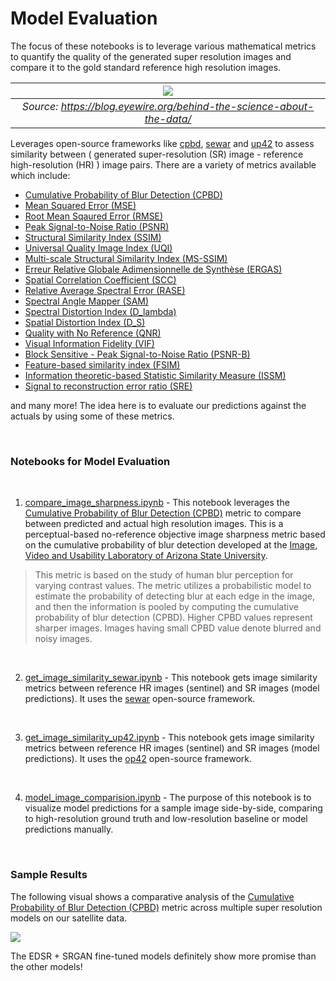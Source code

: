 # Model Evaluation

The focus of these notebooks is to leverage various mathematical metrics to quantify the quality of the generated super resolution images and compare it to the gold standard reference high resolution images.

| ![](https://i.imgur.com/Iq9EwDt.png) | 
|:--:| 
| *Source: https://blog.eyewire.org/behind-the-science-about-the-data/* |

Leverages open-source frameworks like [cpbd](https://pypi.org/project/cpbd/), [sewar](https://github.com/andrewekhalel/sewar) and [up42](https://github.com/up42/image-similarity-measures) to assess similarity between ( generated super-resolution (SR) image - reference high-resolution (HR) ) image pairs. There are a variety of metrics available which include:

- [Cumulative Probability of Blur Detection (CPBD)](https://ivulab.asu.edu/software/cpbd/)
- [Mean Squared Error (MSE)](https://en.wikipedia.org/wiki/Mean_squared_error) 
- [Root Mean Sqaured Error (RMSE)](https://en.wikipedia.org/wiki/Root-mean-square_deviation)
- [Peak Signal-to-Noise Ratio (PSNR)](https://ieeexplore.ieee.org/abstract/document/1284395/)
- [Structural Similarity Index (SSIM)](https://ieeexplore.ieee.org/abstract/document/1284395/)
- [Universal Quality Image Index (UQI)](https://ieeexplore.ieee.org/document/995823/)
- [Multi-scale Structural Similarity Index (MS-SSIM)](https://ieeexplore.ieee.org/abstract/document/1292216/)
- [Erreur Relative Globale Adimensionnelle de Synthèse (ERGAS)](https://hal.archives-ouvertes.fr/hal-00395027/)
- [Spatial Correlation Coefficient (SCC)](https://www.tandfonline.com/doi/abs/10.1080/014311698215973)
- [Relative Average Spectral Error (RASE)](https://ieeexplore.ieee.org/document/1304896/)
- [Spectral Angle Mapper (SAM)](https://ntrs.nasa.gov/search.jsp?R=19940012238)
- [Spectral Distortion Index (D_lambda)](https://www.ingentaconnect.com/content/asprs/pers/2008/00000074/00000002/art00003)
- [Spatial Distortion Index (D_S)](https://www.ingentaconnect.com/content/asprs/pers/2008/00000074/00000002/art00003)
- [Quality with No Reference (QNR)](https://www.ingentaconnect.com/content/asprs/pers/2008/00000074/00000002/art00003)
- [Visual Information Fidelity (VIF)](https://ieeexplore.ieee.org/abstract/document/1576816/)
- [Block Sensitive - Peak Signal-to-Noise Ratio (PSNR-B)](https://ieeexplore.ieee.org/abstract/document/5535179/)
- [Feature-based similarity index (FSIM)](https://www4.comp.polyu.edu.hk/~cslzhang/IQA/TIP_IQA_FSIM.pdf)
- [Information theoretic-based Statistic Similarity Measure (ISSM)](https://www.tandfonline.com/doi/full/10.1080/22797254.2019.1628617)
- [Signal to reconstruction error ratio (SRE)](https://www.sciencedirect.com/science/article/abs/pii/S0924271618302636)

and many more! The idea here is to evaluate our predictions against the actuals by using some of these metrics.

<br>

### Notebooks for Model Evaluation

<br>

1.  [compare_image_sharpness.ipynb](https://colab.research.google.com/github/dipanjanS/satellite-image-super-resolution/blob/master/notebooks/evaluation/compare_image_sharpness.ipynb) - This notebook leverages the [Cumulative Probability of Blur Detection (CPBD)](https://ivulab.asu.edu/software/cpbd/) metric to compare between predicted and actual high resolution images. This is a perceptual-based no-reference objective image sharpness metric based on the cumulative probability of blur detection developed at the [Image, Video and Usability Laboratory of Arizona State University](https://ivulab.asu.edu/Quality/CPBD).
> This metric is based on the study of human blur perception for varying contrast values. The metric utilizes a probabilistic model to estimate the probability of detecting blur at each edge in the image, and then the information is pooled by computing the cumulative probability of blur detection (CPBD). Higher CPBD values represent sharper images. Images having small CPBD value denote blurred and noisy images.

<br>

2.  [get_image_similarity_sewar.ipynb](https://colab.research.google.com/github/dipanjanS/satellite-image-super-resolution/blob/master/notebooks/evaluation/get_image_similarity_sewar.ipynb) - This notebook gets image similarity metrics between reference HR images (sentinel) and SR images (model predictions). It uses the [sewar](https://github.com/andrewekhalel/sewar) open-source framework. 

<br>

3.  [get_image_similarity_up42.ipynb](https://colab.research.google.com/github/dipanjanS/satellite-image-super-resolution/blob/master/notebooks/evaluation/get_image_similarity_up42.ipynb) - This notebook gets image similarity metrics between reference HR images (sentinel) and SR images (model predictions). It uses the [op42](https://github.com/up42/image-similarity-measures) open-source framework.

<br>

4.  [model_image_comparision.ipynb](https://colab.research.google.com/github/dipanjanS/satellite-image-super-resolution/blob/master/notebooks/evaluation/model_image_comparision.ipynb) - The purpose of this notebook is to visualize model predictions for a sample image side-by-side, comparing to high-resolution ground truth and low-resolution baseline or model predictions manually.

<br>

### Sample Results

The following visual shows a comparative analysis of the [Cumulative Probability of Blur Detection (CPBD)](https://ivulab.asu.edu/software/cpbd/) metric across multiple super resolution models on our satellite data.

![](https://i.imgur.com/CiOw1CN.png)

The EDSR + SRGAN fine-tuned models definitely show more promise than the other models!
